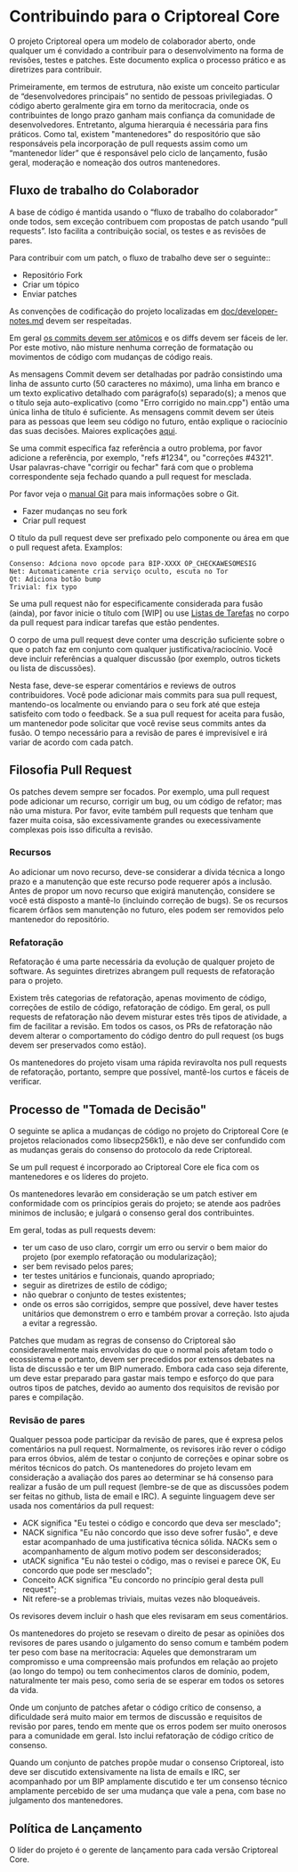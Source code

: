 Contribuindo para o Criptoreal Core
============================

O projeto Criptoreal opera um modelo de colaborador aberto, onde qualquer um é convidado a contribuir para o desenvolvimento na forma de revisões, testes e patches. Este documento explica o processo prático e as diretrizes para contribuir.

Primeiramente, em termos de estrutura, não existe um conceito particular de “desenvolvedores principais” no sentido de pessoas privilegiadas. O código aberto geralmente gira em torno da meritocracia, onde os contribuintes de longo prazo ganham mais confiança da comunidade de desenvolvedores. Entretanto, alguma hierarquia é necessária para fins práticos. Como tal, existem "mantenedores" do respositório que são responsáveis pela incorporação de pull requests assim como um “mantenedor líder” que é responsável pelo ciclo de lançamento, fusão geral, moderação e nomeação dos outros mantenedores.


Fluxo de trabalho do Colaborador
--------------------

A base de código é mantida usando o  “fluxo de trabalho do colaborador” onde todos, sem exceção contribuem com propostas de patch usando  “pull requests”. Isto facilita a contribuição social, os testes e as revisões de pares.

Para contribuir com um patch, o fluxo de trabalho deve ser o seguinte::

  - Repositório Fork 
  - Criar um tópico
  - Enviar patches

As convenções de codificação do projeto localizadas em [doc/developer-notes.md](doc/developer-notes.md) devem ser respeitadas.

Em geral [os commits devem ser atômicos](https://en.wikipedia.org/wiki/Atomic_commit#Atomic_commit_convention) e os diffs devem ser fáceis de ler. Por este motivo, não misture nenhuma correção de formatação ou movimentos de código com mudanças de código reais.

As mensagens Commit devem ser detalhadas por padrão consistindo uma linha de assunto curto (50 caracteres no máximo), uma linha em branco e um texto explicativo detalhado com parágrafo(s) separado(s); a menos que o título seja auto-explicativo (como "Erro corrigido no main.cpp") então uma única linha de título é suficiente. As mensagens commit devem ser úteis para as pessoas que leem seu código no futuro, então explique o raciocínio das suas decisões. Maiores explicações [aqui](http://chris.beams.io/posts/git-commit/).

Se uma commit específica faz referência a outro problema, por favor adicione a referência, por exemplo, "refs #1234", ou "correções #4321". Usar palavras-chave "corrigir ou fechar" fará com que o problema correspondente seja fechado quando a pull request for mesclada.

Por favor veja o [manual Git](https://git-scm.com/doc) para mais informações sobre o Git.

  - Fazer mudanças no seu fork
  - Criar pull request

O título da pull request deve ser prefixado pelo componente ou área em que o pull request afeta. Examplos:

    Consenso: Adciona novo opcode para BIP-XXXX OP_CHECKAWESOMESIG
    Net: Automaticamente cria serviço oculto, escuta no Tor
    Qt: Adiciona botão bump
    Trivial: fix typo

Se uma pull request não for especificamente considerada para fusão (ainda), por favor inicie o título com [WIP] ou use [Listas de Tarefas](https://github.com/blog/1375-task-lists-in-gfm-issues-pulls-comments) no corpo da pull request para indicar tarefas que estão pendentes.

O corpo de uma pull request deve conter uma descrição suficiente sobre o que o patch faz em conjunto com qualquer justificativa/raciocínio. Você deve incluir referências a qualquer discussão (por exemplo, outros tickets ou lista de discussões).

Nesta fase, deve-se esperar comentários e reviews de outros contribuidores. Você pode adicionar mais commits para sua pull request, mantendo-os localmente ou enviando para o seu fork até que esteja satisfeito com todo o feedback. Se a sua pull request for aceita para fusão, um mantenedor pode solicitar que você revise seus commits antes da fusão. O tempo necessário para a revisão de pares é imprevisível e irá variar de acordo com cada patch.


Filosofia Pull Request
-----------------------

Os patches devem sempre ser focados. Por exemplo, uma pull request pode adicionar um recurso, corrigir um bug, ou um código de refator; mas não uma mistura. Por favor, evite também pull requests que tenham que fazer muita coisa, são excessivamente grandes ou execessivamente complexas pois isso dificulta a revisão.


### Recursos

Ao adicionar um novo recurso, deve-se considerar a dívida técnica a longo prazo e a manutenção que este recurso pode requerer após a inclusão. Antes de propor um novo recurso que exigirá manutenção, considere se você está disposto a mantê-lo (incluindo correção de bugs). Se os recursos ficarem órfãos sem manutenção no futuro, eles podem ser removidos pelo mantenedor do repositório.


### Refatoração

Refatoração é uma parte necessária da evolução de qualquer projeto de software. As seguintes diretrizes abrangem pull requests de refatoração para o projeto.

Existem três categorias de refatoração, apenas movimento de código, correções de estilo de código, refatoração de código. Em geral, os pull requests de refatoração não devem misturar estes três tipos de atividade, a fim de facilitar a revisão. Em todos os casos, os PRs de refatoração não devem alterar o comportamento do código dentro do pull request (os bugs devem ser preservados como estão).

Os mantenedores do projeto visam uma rápida reviravolta nos pull requests de refatoração, portanto, sempre que possível, mantê-los curtos e fáceis de verificar. 


Processo de "Tomada de Decisão" 
-------------------------

O seguinte se aplica a mudanças de código no projeto do Criptoreal Core (e projetos relacionados como libsecp256k1), e não deve ser confundido com as mudanças gerais do consenso do protocolo da rede Criptoreal.

Se um pull request é incorporado ao Criptoreal Core ele fica com os mantenedores e os líderes do projeto.

Os mantenedores levarão em consideração se um patch estiver em conformidade com os princípios gerais do projeto; se atende aos padrões minimos de inclusão; e julgará o consenso geral dos contribuintes.

Em geral, todas as pull requests devem:

  - ter um caso de uso claro, corrgir um erro ou servir o bem maior do projeto (por exemplo refatoração ou modularização);
  - ser bem revisado pelos pares;
  - ter testes unitários e funcionais, quando apropriado;
  - seguir as diretrizes de estilo de código;
  - não quebrar o conjunto de testes existentes;
  - onde os erros são corrigidos, sempre que possível, deve haver testes unitários que demonstrem o erro e também provar a correção. Isto ajuda a evitar a regressão.

Patches que mudam as regras de consenso do Criptoreal são consideravelmente mais envolvidas do que o normal pois afetam todo o ecossistema e portanto, devem ser precedidos por extensos debates na lista de discussão e ter um BIP numerado. Embora cada caso seja diferente, um deve estar preparado para gastar mais tempo e esforço do que para outros tipos de patches, devido ao aumento dos requisitos de revisão por pares e compilação.


### Revisão de pares

Qualquer pessoa pode participar da revisão de pares, que é expresa pelos comentários na pull request. Normalmente, os revisores irão rever o código para erros óbvios, além de testar o conjunto de correções e opinar sobre os méritos técnicos do patch. Os mantenedores do projeto levam em consideração a avaliação dos pares ao determinar se há consenso para realizar a fusão de um pull request (lembre-se de que as discussões podem ser feitas no github, lista de email e IRC). A seguinte linguagem deve ser usada nos comentários da  pull request:

  - ACK significa "Eu testei o código e concordo que deva ser mesclado";
  - NACK significa "Eu não concordo que isso deve sofrer fusão", e deve estar acompanhado de uma justificativa técnica sólida. NACKs sem o acompanhamento de algum motivo podem ser desconsiderados;
  - utACK significa "Eu não testei o código, mas o revisei e parece OK, Eu concordo que pode ser mesclado";
  - Conceito ACK significa "Eu concordo no princípio geral desta pull request";
  - Nit refere-se a problemas triviais, muitas vezes não bloqueáveis.

Os revisores devem incluir o hash que eles revisaram em seus comentários.

Os mantenedores do projeto se resevam o direito de pesar as opiniões dos revisores de pares usando o julgamento do senso comum e também podem ter peso com base na meritocracia: Aqueles que demonstraram um compromisso e uma compreensão mais profundos em relação ao projeto (ao longo do tempo) ou tem conhecimentos claros de domínio, podem, naturalmente ter mais peso, como seria de se esperar em todos os setores da vida.

Onde um conjunto de patches afetar o código crítico de consenso, a dificuldade será muito maior em termos de discussão e requisitos de revisão por pares, tendo em mente que os erros podem ser muito onerosos para a comunidade em geral. Isto inclui refatoração de código crítico de consenso.

Quando um conjunto de patches propõe mudar o consenso Criptoreal, isto deve ser discutido extensivamente na lista de emails e IRC, ser acompanhado por um BIP amplamente discutido e ter um consenso técnico amplamente percebido de ser uma mudança que vale a pena, com base no julgamento dos mantenedores.


Política de Lançamento
--------------

O líder do projeto é o gerente de lançamento para cada versão Criptoreal Core.
